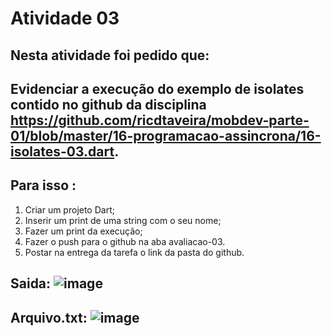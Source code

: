 # Atividade 03
## Nesta atividade foi pedido que:
## Evidenciar a execução do exemplo  de isolates contido no github da disciplina https://github.com/ricdtaveira/mobdev-parte-01/blob/master/16-programacao-assincrona/16-isolates-03.dart.
## Para isso :
1) Criar um projeto Dart;
2) Inserir um print de uma string com o seu nome;
3) Fazer um print da execução;
4)  Fazer o push para o github na aba avaliacao-03. 
5)  Postar na entrega da tarefa o link da pasta do github.
## Saida: ![image](https://github.com/user-attachments/assets/59e1e8fb-6564-4193-b2b0-2bf78a5ac87e)
## Arquivo.txt: ![image](https://github.com/user-attachments/assets/cfae4940-443d-4e6b-b080-1fb31be518ae)
